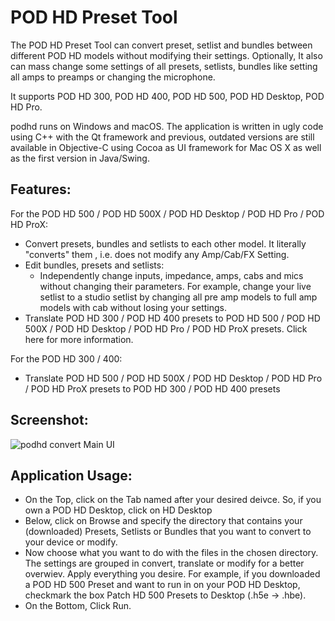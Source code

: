 # POD HD Preset Tool

The POD HD Preset Tool can convert preset, setlist and bundles between different POD HD models without modifying their settings. Optionally, It also can mass change some settings of all presets, setlists, bundles like setting all amps to preamps or changing the microphone.

It supports POD HD 300, POD HD 400, POD HD 500, POD HD Desktop, POD HD Pro.

podhd runs on Windows and macOS. The application is written in ugly code using C++ with the Qt framework and previous, outdated versions are still available in Objective-C using Cocoa as UI framework for Mac OS X as well as the first version in Java/Swing.

## Features:

For the POD HD 500 / POD HD 500X / POD HD Desktop / POD HD Pro / POD HD ProX:
  * Convert presets, bundles and setlists to each other model. It literally "converts" them , i.e. does not modify any Amp/Cab/FX Setting.
  * Edit bundles, presets and setlists:
    * Independently change inputs, impedance, amps, cabs and mics without changing their parameters. For example, change your live setlist to a studio setlist by changing all pre amp models to full amp models with cab without losing your settings.
  * Translate POD HD 300 / POD HD 400 presets to POD HD 500 / POD HD 500X / POD HD Desktop / POD HD Pro / POD HD ProX presets. Click here for more information.

For the POD HD 300 / 400:
  * Translate POD HD 500 / POD HD 500X / POD HD Desktop / POD HD Pro / POD HD ProX presets to POD HD 300 / POD HD 400 presets

## Screenshot:

![podhd convert Main UI](http://www.jzab.de/sites/default/files/images/podhd_convert_qt_mac.png?raw=true "Pod HD Convert Main UI")

## Application Usage:

* On the Top, click on the Tab named after your desired deivce. So, if you own a POD HD Desktop, click on HD Desktop
* Below, click on Browse and specify the directory that contains your (downloaded) Presets, Setlists or Bundles that you want to convert to your device or modify.
* Now choose what you want to do with the files in the chosen directory. The settings are grouped in convert, translate or modify for a better overwiev. Apply everything you desire. For example, if you downloaded a POD HD 500 Preset and want to run in on your POD HD Desktop, checkmark the box Patch HD 500 Presets to Desktop (.h5e -> .hbe).
* On the Bottom, Click Run.
